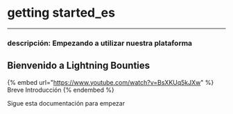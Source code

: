 # getting started\_es



***

### descripción: Empezando a utilizar nuestra plataforma

## Bienvenido a Lightning Bounties

{% embed url="https://www.youtube.com/watch?v=BsXKUq5kJXw" %}
Breve Introducción
{% endembed %}

Sigue esta documentación para empezar
